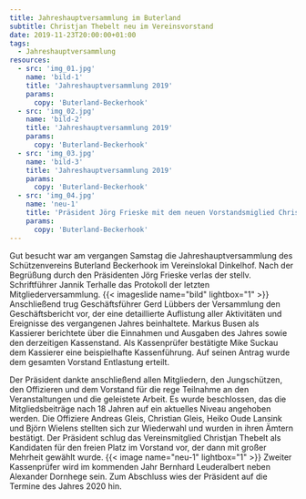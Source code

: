 ```yaml
---
title: Jahreshauptversammlung im Buterland
subtitle: Christjan Thebelt neu im Vereinsvorstand
date: 2019-11-23T20:00:00+01:00
tags:
  - Jahreshauptversammlung
resources:
  - src: 'img_01.jpg'
    name: 'bild-1'
    title: 'Jahreshauptversammlung 2019'
    params:
      copy: 'Buterland-Beckerhook'
  - src: 'img_02.jpg'
    name: 'bild-2'
    title: 'Jahreshauptversammlung 2019'
    params:
      copy: 'Buterland-Beckerhook'
  - src: 'img_03.jpg'
    name: 'bild-3'
    title: 'Jahreshauptversammlung 2019'
    params:
      copy: 'Buterland-Beckerhook'
  - src: 'img_04.jpg'
    name: 'neu-1'
    title: 'Präsident Jörg Frieske mit dem neuen Vorstandsmiglied Christjan Thebelt.'
    params:
      copy: 'Buterland-Beckerhook'      
---
```


Gut besucht war am vergangen Samstag die Jahreshauptversammlung des Schützenvereins Buterland Beckerhook im Vereinslokal
Dinkelhof.<!--more-->
Nach der Begrüßung durch den Präsidenten Jörg Frieske verlas der stellv. Schriftführer Jannik Terhalle das
Protokoll der letzten Mitgliederversammlung.
{{< imageslide name="bild" lightbox="1" >}}
Anschließend trug Geschäftsführer Gerd Lübbers der Versammlung den Geschäftsbericht vor, der eine detaillierte
Auflistung aller Aktivitäten und Ereignisse des vergangenen Jahres beinhaltete. Markus Busen als Kassierer berichtete
über die Einnahmen und Ausgaben des Jahres sowie den derzeitigen Kassenstand. Als Kassenprüfer bestätigte Mike Suckau
dem Kassierer eine beispielhafte Kassenführung. Auf seinen Antrag wurde dem gesamten Vorstand Entlastung erteilt.

Der Präsident dankte anschließend allen Mitgliedern, den Jungschützen, den Offizieren und dem Vorstand
für die rege Teilnahme an den Veranstaltungen und die geleistete Arbeit.
Es wurde beschlossen, das die Mitgliedsbeiträge nach 18 Jahren auf ein aktuelles Niveau angehoben werden.
Die Offiziere Andreas Gleis, Christian Gleis, Heiko Oude Lansink und Björn Wielens stellten sich zur Wiederwahl
und wurden in ihren Ämtern bestätigt.
Der Präsident schlug das Vereinsmitglied Christjan Thebelt als Kandidaten für den freien Platz im Vorstand vor,
der dann mit großer Mehrheit gewählt wurde.
{{< image name="neu-1" lightbox="1" >}}
Zweiter Kassenprüfer wird im kommenden Jahr Bernhard Leuderalbert neben Alexander Dornhege sein.
Zum Abschluss wies der Präsident auf die Termine des Jahres 2020 hin.




